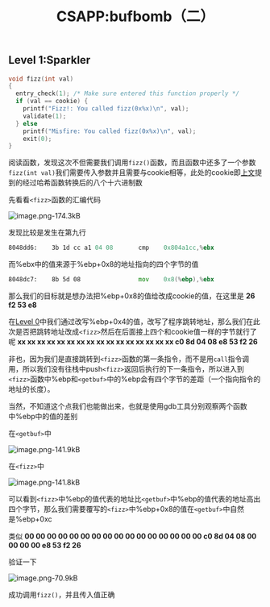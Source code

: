 ﻿---
layout: post
title: CSAPP:bufbomb（二）
category: CSAPP_LAB
description: CSAPP:bufbomb
published: true
---

## Level 1:Sparkler
```c
void fizz(int val)
{
  entry_check(1); /* Make sure entered this function properly */
  if (val == cookie) {
    printf("Fizz!: You called fizz(0x%x)\n", val);
    validate(1);
  } else
    printf("Misfire: You called fizz(0x%x)\n", val);
    exit(0);
}
```

阅读函数，发现这次不但需要我们调用`fizz()`函数，而且函数中还多了一个参数`fizz(int val)`我们需要传入参数并且需要与cookie相等，此处的cookie即[上文](https://www.zybuluo.com/windmelon/note/1332160)提到的经过哈希函数转换后的八个十六进制数

先看看`<fizz>`函数的汇编代码

![image.png-174.3kB][1]

发现比较是发生在第九行

```asm
8048dd6:	3b 1d cc a1 04 08    	cmp    0x804a1cc,%ebx
```
而%ebx中的值来源于%ebp+0x8的地址指向的四个字节的值
```asm
8048dc7:	8b 5d 08             	mov    0x8(%ebp),%ebx
```

那么我们的目标就是想办法把%ebp+0x8的值给改成cookie的值，在这里是
**26 f2 53 e8**

在[Level 0](https://www.zybuluo.com/windmelon/note/1332160)中我们通过改写%ebp+0x4的值，改写了程序跳转地址，那么我们在此次是否把跳转地址改成`<fizz>`然后在后面接上四个和cookie值一样的字节就行了呢
**xx xx xx xx xx xx xx xx xx xx xx xx xx xx xx xx c0 8d 04 08 e8 53 f2 26**

非也，因为我们是直接跳转到`<fizz>`函数的第一条指令，而不是用`call`指令调用，所以我们没有往栈中push`<fizz>`返回后执行的下一条指令，所以进入到`<fizz>`函数中%ebp和`<getbuf>`中的%ebp会有四个字节的差距（一个指向指令的地址的长度）。

当然，不知道这个点我们也能做出来，也就是使用gdb工具分别观察两个函数中%ebp中的值的差别

在`<getbuf>`中

![image.png-141.9kB][2]

在`<fizz>`中

![image.png-141.8kB][3]

可以看到`<fizz>`中%ebp的值代表的地址比`<getbuf>`中%ebp的值代表的地址高出四个字节，那么我们需要覆写的`<fizz>`中%ebp+0x8的值在`<getbuf>`中自然是%ebp+0xc

类似
**00 00 00 00 00 00 00 00 00 00 00 00 00 00 00 00 c0 8d 04 08 00 00 00 00 e8 53 f2 26**

验证一下

![image.png-70.9kB][4]

成功调用`fizz()`，并且传入值正确


  [1]: http://static.zybuluo.com/windmelon/43xr7augfv62wm6b575anbzw/image.png
  [2]: http://static.zybuluo.com/windmelon/6fgtjmjfgkmg3u2fgzodyp9b/image.png
  [3]: http://static.zybuluo.com/windmelon/nljkw5vpal8p5f9etjppfhgt/image.png
  [4]: http://static.zybuluo.com/windmelon/2j0ywmun0miiu80qc0pzsrv1/image.png
